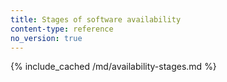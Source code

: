 ```yaml
---
title: Stages of software availability
content-type: reference
no_version: true
---
```


{% include_cached /md/availability-stages.md %}
